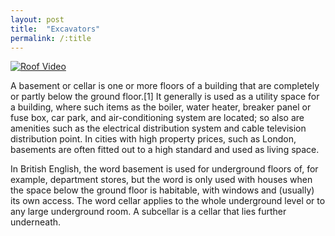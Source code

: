 ```yaml
---
layout: post
title:  "Excavators"
permalink: /:title
---
```

[![Roof Video](https://img.youtube.com/vi/https://www.youtube.com/watch?v=T-Zy0VI4lws/0.jpg)](https://img.youtube.com/vi/https://www.youtube.com/watch?v=T-Zy0VI4lws)

A basement or cellar is one or more floors of a building that are completely or partly below the ground floor.[1] It generally is used as a utility space for a building, where such items as the boiler, water heater, breaker panel or fuse box, car park, and air-conditioning system are located; so also are amenities such as the electrical distribution system and cable television distribution point. In cities with high property prices, such as London, basements are often fitted out to a high standard and used as living space.

In British English, the word basement is used for underground floors of, for example, department stores, but the word is only used with houses when the space below the ground floor is habitable, with windows and (usually) its own access. The word cellar applies to the whole underground level or to any large underground room. A subcellar is a cellar that lies further underneath.
